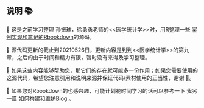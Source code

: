 ## 说明 :books:

🔢  这是之前学习整理 孙振球，徐勇勇老师的<<医学统计学>>时，用R整理一些 [案例实现和笔记的Rbookdown](https://wxhyihuan.rbind.io/post/2020/11/08/medical-statistics-with-r/)的源码。

🔢  源代码更新的截止到20210526日，更新内容是到到<<医学统计学>>的第九章，之后的由于时间和精力有限，暂时没有来得及学习整理。

🔢  如果这些内容能够帮助您，那它们的存在就可能多一份作用；如果您需要使用的这源代码，希望您注意引用和说明来源并保证代码/素材使用的正当性，谢谢 🤝。

🔢 如果您对Rbookdown的也感兴趣，可能计划花时间学习的话可以参考一下 我另一篇 [如何构建和维护Blog](https://wxhyihuan.rbind.io/note/2021/01/07/running-with-blogdown/) 。
